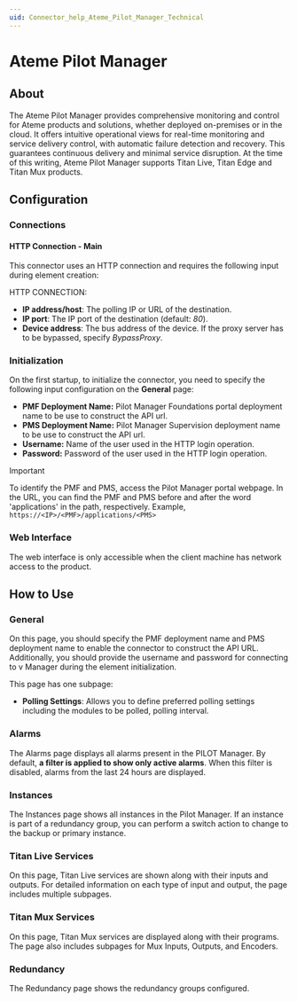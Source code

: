 ```yaml
---
uid: Connector_help_Ateme_Pilot_Manager_Technical
---
```


# Ateme Pilot Manager

## About

The Ateme Pilot Manager provides comprehensive monitoring and control for Ateme products and solutions, whether deployed on-premises or in the cloud. It offers intuitive operational views for real-time monitoring and service delivery control, with automatic failure detection and recovery. This guarantees continuous delivery and minimal service disruption. At the time of this writing, Ateme Pilot Manager supports Titan Live, Titan Edge and Titan Mux products.

## Configuration

### Connections

#### HTTP Connection - Main

This connector uses an HTTP connection and requires the following input during element creation:

HTTP CONNECTION:

- **IP address/host**: The polling IP or URL of the destination.
- **IP port**: The IP port of the destination (default: *80*).
- **Device address**: The bus address of the device. If the proxy server has to be bypassed, specify *BypassProxy*.

### Initialization

On the first startup, to initialize the connector, you need to specify the following input configuration on the **General** page:

- **PMF Deployment Name:** Pilot Manager Foundations portal deployment name to be use to construct the API url.
- **PMS Deployment Name:** Pilot Manager Supervision deployment name to be use to construct the API url.
- **Username:** Name of the user used in the HTTP login operation.
- **Password:** Password of the user used in the HTTP login operation.

> [!Important]
> To identify the PMF and PMS, access the Pilot Manager portal webpage. In the URL, you can find the PMF and PMS before and after the word 'applications' in the path, respectively. Example, `https://<IP>/<PMF>/applications/<PMS>`

### Web Interface

The web interface is only accessible when the client machine has network access to the product.

## How to Use

### General

On this page, you should specify the PMF deployment name and PMS deployment name  to enable the connector to construct the API URL.
Additionally, you should provide the username and password for connecting to v Manager during the element initialization.

This page has one subpage:

- **Polling Settings**: Allows you to define preferred polling settings including the modules to be polled, polling interval.

### Alarms

The Alarms page displays all alarms present in the PILOT Manager. By default, **a filter is applied to show only active alarms**. When this filter is disabled, alarms from the last 24 hours are displayed.

### Instances

The Instances page shows all instances in the Pilot Manager. If an instance is part of a redundancy group, you can perform a switch action to change to the backup or primary instance.

### Titan Live Services

On this page, Titan Live services are shown along with their inputs and outputs. For detailed information on each type of input and output, the page includes multiple subpages.

### Titan Mux Services

On this page, Titan Mux services are displayed along with their programs. The page also includes subpages for Mux Inputs, Outputs, and Encoders.

### Redundancy

The Redundancy page shows the redundancy groups configured.